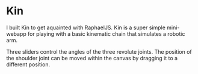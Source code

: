 Kin
===

I built Kin to get aquainted with RaphaelJS.
Kin is a super simple mini-webapp for playing with a basic kinematic chain that simulates a robotic arm.

Three sliders control the angles of the three revolute joints.
The position of the shoulder joint can be moved within the canvas by dragging it to a different position.
